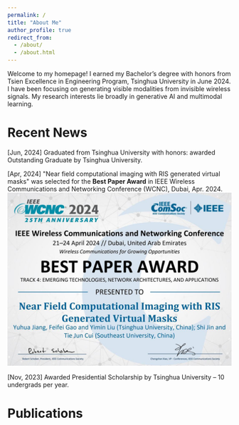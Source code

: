 ```yaml
---
permalink: /
title: "About Me"
author_profile: true
redirect_from: 
  - /about/
  - /about.html
---
```


Welcome to my homepage! I earned my Bachelor’s degree with honors from Tsien Excellence in Engineering Program, Tsinghua University in June 2024. I have been focusing on generating visible modalities from invisible wireless signals. My research interests lie broadly in generative AI and multimodal learning. 


Recent News
======
[Jun, 2024] Graduated from Tsinghua University with honors: awarded Outstanding Graduate by Tsinghua University.

[Apr, 2024] "Near field computational imaging with RIS generated virtual masks" was selected for the **Best Paper Award** in  IEEE Wireless Communications and Networking Conference (WCNC), Dubai, Apr. 2024.
<br/><img src='/images/best_paper.jpg' width= "600"> 


[Nov, 2023] Awarded Presidential Scholarship by Tsinghua University – 10 undergrads per year.

Publications
======







